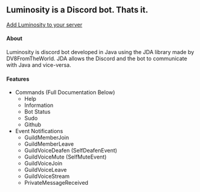 ## Luminosity is a Discord bot. Thats it.

[Add Luminosity to your server](https://discord.com/api/oauth2/authorize?client_id=739047445144666202&permissions=8&scope=bot)

#### About
Luminosity is discord bot developed in Java using the JDA library made by DV8FromTheWorld.
JDA allows the Discord and the bot to communicate with Java and vice-versa.

#### Features
* Commands (Full Documentation Below)
  * Help
  * Information
  * Bot Status
  * Sudo
  * Github
* Event Notifications
  * GuildMemberJoin
  * GuildMemberLeave
  * GuildVoiceDeafen (SelfDeafenEvent)
  * GuildVoiceMute (SelfMuteEvent)
  * GuildVoiceJoin
  * GuildVoiceLeave
  * GuildVoiceStream
  * PrivateMessageReceived
